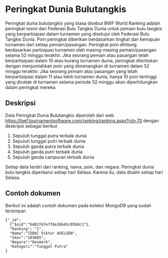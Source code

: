 # Peringkat Dunia Bulutangkis
Peringkat dunia bulutangkis yang biasa disebut BWF World Ranking adalah peringkat resmi dari Federasi Bulu Tangkis Dunia untuk pemain bulu tangkis yang berpartisipasi dalam turnamen yang disetujui oleh Federasi Bulu Tangkis Dunia. Poin peringkat diberikan berdasarkan tingkat dan kemajuan turnamen dari setiap pemain/pasangan. Peringkat poin dihitung berdasarkan partisipasi turnamen oleh masing-masing pemain/pasangan selama 52 minggu terakhir. Jika seorang pemain atau pasangan telah berpartisipasi dalam 10 atau kurang turnamen dunia, peringkat ditentukan dengan menjumlahkan poin yang dimenangkan di turnamen dalam 52 minggu terakhir. Jika seorang pemain atau pasangan yang telah berpartisipasi dalam 11 atau lebih turnamen dunia, hanya 10 poin tertinggi yang dicetak di turnamen selama periode 52 minggu akan diperhitungkan dalam peringkat mereka.

## Deskripsi 
Data Peringkat Dunia Bulutangkis diperoleh dari web https://bwf.tournamentsoftware.com/ranking/ranking.aspx?rid=70 dengan deskripsi sebagai berikut
1. Sepuluh tunggal putra terbaik dunia
2. Sepuluh tunggal putri terbaik dunia
3. Sepuluh ganda putra terbaik dunia
4. Sepuluh ganda putri terbaik dunia
5. Sepuluh ganda campuran terbaik dunia

Setiap data terdiri dari ranking, nama, poin, dan negara.
Peringkat dunia bulu tangkis diperbarui setiap hari Selasa. Karena itu, data disalin setiap hari Selasa.

## Contoh dokumen

Berikut ini adalah contoh dokumen pada koleksi MongoDB yang sudah tersimpan

```
{"_id":
  {"$oid":"6482fd7e7f8e20b45c05b0c1"},
  "Ranking": "1",
  "Nama":"[DEN] Viktor AXELSEN",
  "Skor":"103005",
  "Negara":"Denmark",
  "Kategori":"Tunggal Putra"
}
```
